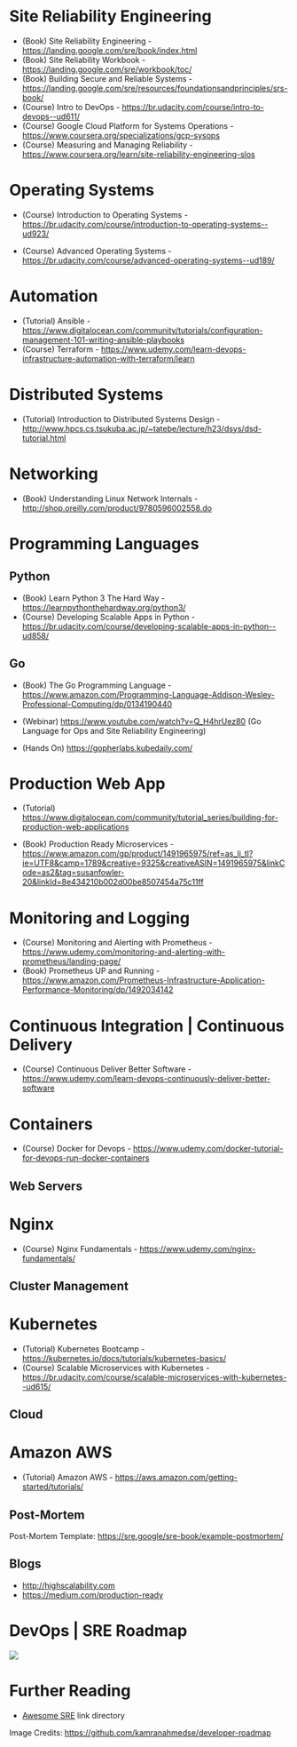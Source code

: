 # Site Reliability Engineering

- (Book) Site Reliability Engineering - https://landing.google.com/sre/book/index.html
- (Book) Site Reliability Workbook - https://landing.google.com/sre/workbook/toc/
- (Book) Building Secure and Reliable Systems - https://landing.google.com/sre/resources/foundationsandprinciples/srs-book/
- (Course) Intro to DevOps - https://br.udacity.com/course/intro-to-devops--ud611/
- (Course) Google Cloud Platform for Systems Operations - https://www.coursera.org/specializations/gcp-sysops
- (Course) Measuring and Managing Reliability - https://www.coursera.org/learn/site-reliability-engineering-slos

# Operating Systems
- (Course) Introduction to Operating Systems - https://br.udacity.com/course/introduction-to-operating-systems--ud923/

- (Course) Advanced Operating Systems - https://br.udacity.com/course/advanced-operating-systems--ud189/

# Automation 
- (Tutorial) Ansible - https://www.digitalocean.com/community/tutorials/configuration-management-101-writing-ansible-playbooks
- (Course) Terraform - https://www.udemy.com/learn-devops-infrastructure-automation-with-terraform/learn

# Distributed Systems

- (Tutorial) Introduction to Distributed Systems Design - http://www.hpcs.cs.tsukuba.ac.jp/~tatebe/lecture/h23/dsys/dsd-tutorial.html

# Networking

- (Book) Understanding Linux Network Internals - http://shop.oreilly.com/product/9780596002558.do

# Programming Languages

## Python

- (Book) Learn Python 3 The Hard Way - https://learnpythonthehardway.org/python3/
- (Course) Developing Scalable Apps in Python - https://br.udacity.com/course/developing-scalable-apps-in-python--ud858/

## Go
- (Book) The Go Programming Language - https://www.amazon.com/Programming-Language-Addison-Wesley-Professional-Computing/dp/0134190440

- (Webinar) https://www.youtube.com/watch?v=Q_H4hrUez80 (Go Language for Ops and Site Reliability Engineering)

- (Hands On) https://gopherlabs.kubedaily.com/

# Production Web App
- (Tutorial) https://www.digitalocean.com/community/tutorial_series/building-for-production-web-applications

- (Book) Production Ready Microservices - https://www.amazon.com/gp/product/1491965975/ref=as_li_tl?ie=UTF8&camp=1789&creative=9325&creativeASIN=1491965975&linkCode=as2&tag=susanfowler-20&linkId=8e434210b002d00be8507454a75c11ff

# Monitoring and Logging
- (Course) Monitoring and Alerting with Prometheus - https://www.udemy.com/monitoring-and-alerting-with-prometheus/landing-page/
- (Book) Prometheus UP and Running - https://www.amazon.com/Prometheus-Infrastructure-Application-Performance-Monitoring/dp/1492034142

# Continuous Integration | Continuous Delivery
- (Course) Continuous Deliver Better Software - https://www.udemy.com/learn-devops-continuously-deliver-better-software

# Containers
- (Course) Docker for Devops - https://www.udemy.com/docker-tutorial-for-devops-run-docker-containers

## Web Servers

# Nginx
- (Course) Nginx Fundamentals - https://www.udemy.com/nginx-fundamentals/

## Cluster Management

# Kubernetes 
- (Tutorial) Kubernetes Bootcamp  - https://kubernetes.io/docs/tutorials/kubernetes-basics/
- (Course) Scalable Microservices with Kubernetes - https://br.udacity.com/course/scalable-microservices-with-kubernetes--ud615/

## Cloud

# Amazon AWS
- (Tutorial) Amazon AWS - https://aws.amazon.com/getting-started/tutorials/

## Post-Mortem

Post-Mortem Template: https://sre.google/sre-book/example-postmortem/


## Blogs

- http://highscalability.com
- https://medium.com/production-ready

# DevOps | SRE Roadmap



<img src="https://github.com/kamranahmedse/developer-roadmap/blob/master/img/devops.png">

# Further Reading

- [Awesome SRE](https://github.com/dastergon/awesome-sre) link directory

Image Credits: https://github.com/kamranahmedse/developer-roadmap
